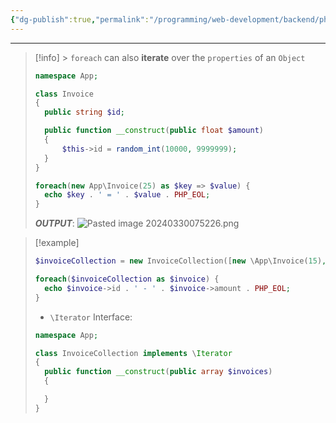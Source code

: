 ```yaml
---
{"dg-publish":true,"permalink":"/programming/web-development/backend/php/02-object-oriented-programming-oop/19-iterate-over-objects/01-iterate/","tags":["programming","php","webdevelopment","backend","OOP"],"created":"2024-11-09T11:30:32.843+08:00"}
---
```



---

> [!info] > `foreach` can also **iterate** over the `properties` of an `Object`
>
> ```php
> namespace App;
>
> class Invoice
> {
> 	public string $id;
>
> 	public function __construct(public float $amount)
> 	{
> 		$this->id = random_int(10000, 9999999);
> 	}
> }
> ```
>
> ```PHP
> foreach(new App\Invoice(25) as $key => $value) {
> 	echo $key . ' = ' . $value . PHP_EOL;
> }
> ```
>
> **_OUTPUT_**:
> ![Pasted image 20240330075226.png](/img/user/PROGRAMMING/Web%20Development/Backend/PHP/02%20Object-Oriented%20Programming%20(OOP)/19%20Iterate%20over%20Objects/attachments/Pasted%20image%2020240330075226.png)

> [!example]
>
> ```php
> $invoiceCollection = new InvoiceCollection([new \App\Invoice(15), new \App\Invoice(25), new \App\Invoice(50)]);
>
> foreach($invoiceCollection as $invoice) {
> 	echo $invoice->id . ' - ' . $invoice->amount . PHP_EOL;
> }
> ```
>
> - `\Iterator` Interface:
>
> ```php
> namespace App;
>
> class InvoiceCollection implements \Iterator
> {
> 	public function __construct(public array $invoices)
> 	{
>
> 	}
> }
> ```
